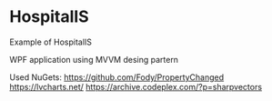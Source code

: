 # HospitalIS
Example of HospitalIS

WPF application using MVVM desing partern

Used NuGets:
https://github.com/Fody/PropertyChanged
https://lvcharts.net/
https://archive.codeplex.com/?p=sharpvectors
